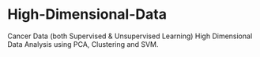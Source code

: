# High-Dimensional-Data
Cancer Data (both Supervised &amp; Unsupervised Learning)
High Dimensional Data Analysis using PCA, Clustering and SVM.
